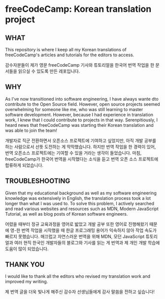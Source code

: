 # freeCodeCamp: Korean translation project

## WHAT
This repository is where I keep all my Korean translations of freeCodeCamp's articles and tutorials for the editors to access.    
     
감수자분들이 제가 영문 freeCodeCamp 기사와 튜토리얼을 한국어 번역 작업을 한 문서들을 읽으실 수 있도록 만든 레포입니다. 

## WHY 
As I've now transitioned into software engineering, I have always wante dto contribute to the Open Source field. However, open source projects seemed overwhelming for someone like me, who was still learning to master software development. However, because I had experience in translation work, I knew that I could contribute to projects in that way. Serenpitiously, I heard news that freeCodeCamp was starting their Korean translation and was able to join the team!    
    
개발자로 직군 전환하면서 오픈소스 프로젝트에 기여하고 싶었지만, 아직 개발 공부를 하는 사람으로서 선뜻 도전하는 게 막막했습니다. 하지만 번역 작업을 한 경력이 있어, 번역 오픈소스 프로젝트에는 기여할 수 있을 거라는 생각이 들었습니다. 마침, freeCodeCamp가 한국어 번역을 시작했다는 소식을 듣고 번역 오픈 소스 프로젝트에 합류하게 되었습니다. 


## TROUBLESHOOTING 
Given that my educational background as well as my software engineering knowledge was extensively in English, the translation process took a lot longer than what I was used to. To solve this problem, I actively searched and read various websites and resources such as MDN, Modern JavaScript Tutorial, as well as blog posts of Korean software engineers.    
    
어렸을 때부터 정규 교육과정을 영어로 밟았고 개발 공부 또한 영어로 진행해왔기 때문에 영-한 번역 작업을 시작했을 때 한글 프로그래밍 용어가 익숙하지 않아 작업 속도가 빠르지 못했습니다. 매끄럽고 자연스러운 번역을 위해 MDN, 모던 JavaScript 튜토리얼과 여러 현직 한국인 개발자들의 블로그와 기사를 읽는 게 번역과 제 개인 개발 학습에 도움이 많이 되었습니다. 


## THANK YOU
I would like to thank all the editors who revised my translation work and improved my writing.    
    
제 번역 글을 더욱 빛나게 해주신 감수자 선생님들에게 감사 말씀을 전하고 싶습니다! 
